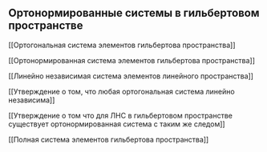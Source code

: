 

Ортонормированные системы в гильбертовом пространстве
-----------------------------------------------------
[[Ортогональная система элементов гильбертова пространства]]

[[Ортонормированная система элементов гильбертова пространства]]

[[Линейно независимая система элементов линейного пространства]]

[[Утверждение о том, что  любая ортогональная система линейно независима]]

[[Утверждение о  том что для ЛНС в гильбертовом пространстве существует ортонормированная система с таким же следом]]



[[Полная система элементов гильбертова пространства]]

